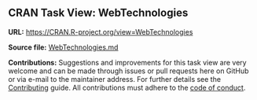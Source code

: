 ## CRAN Task View: WebTechnologies

**URL:** <https://CRAN.R-project.org/view=WebTechnologies>

**Source file:** [WebTechnologies.md](WebTechnologies.md)

**Contributions:** Suggestions and improvements for this task view are very
welcome and can be made through issues or pull requests here on GitHub or
via e-mail to the maintainer address. For further details see the
[Contributing](https://github.com/cran-task-views/ctv/blob/main/Contributing.md)
guide. All contributions must adhere to the
[code of conduct](https://github.com/cran-task-views/ctv/blob/main/CodeOfConduct.md).
